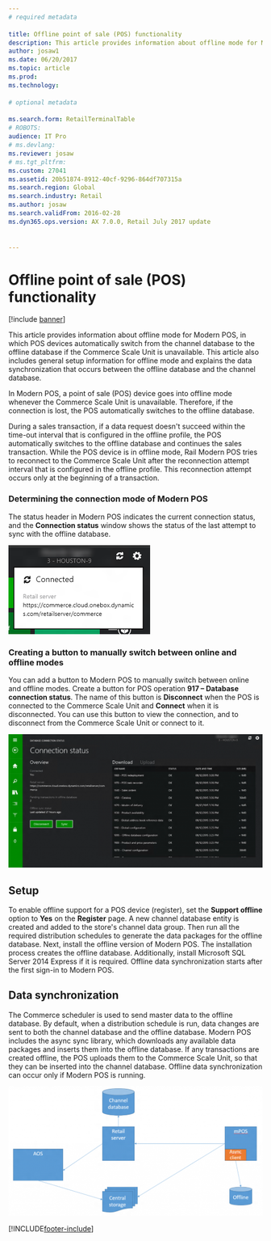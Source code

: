 ```yaml
---
# required metadata

title: Offline point of sale (POS) functionality
description: This article provides information about offline mode for Modern POS, in which POS devices automatically switch from the channel database to the offline database if the Commerce Scale Unit is unavailable. This article also includes general setup information for offline mode and explains the data synchronization that occurs between the offline database and the channel database.
author: josaw1
ms.date: 06/20/2017
ms.topic: article
ms.prod: 
ms.technology: 

# optional metadata

ms.search.form: RetailTerminalTable
# ROBOTS: 
audience: IT Pro
# ms.devlang: 
ms.reviewer: josaw
# ms.tgt_pltfrm: 
ms.custom: 27041
ms.assetid: 20b51874-8912-40cf-9296-864df707315a
ms.search.region: Global
ms.search.industry: Retail
ms.author: josaw
ms.search.validFrom: 2016-02-28
ms.dyn365.ops.version: AX 7.0.0, Retail July 2017 update


---
```


# Offline point of sale (POS) functionality

[!include [banner](includes/banner.md)]

This article provides information about offline mode for Modern POS, in which POS devices automatically switch from the channel database to the offline database if the Commerce Scale Unit is unavailable. This article also includes general setup information for offline mode and explains the data synchronization that occurs between the offline database and the channel database.

In Modern POS, a point of sale (POS) device goes into offline mode whenever the Commerce Scale Unit is unavailable. Therefore, if the connection is lost, the POS automatically switches to the offline database. 

During a sales transaction, if a data request doesn't succeed within the time-out interval that is configured in the offline profile, the POS automatically switches to the offline database and continues the sales transaction. While the POS device is in offline mode, Rail Modern POS tries to reconnect to the Commerce Scale Unit after the reconnection attempt interval that is configured in the offline profile. This reconnection attempt occurs only at the beginning of a transaction.

### Determining the connection mode of Modern POS

The status header in Modern POS indicates the current connection status, and the **Connection status** window shows the status of the last attempt to sync with the offline database.

[![Connection status](./media/status.png)](./media/status.png)

### Creating a button to manually switch between online and offline modes

You can add a button to Modern POS to manually switch between online and offline modes. Create a button for POS operation **917 – Database connection status**. The name of this button is **Disconnect** when the POS is connected to the Commerce Scale Unit and **Connect** when it is disconnected. You can use this button to view the connection, and to disconnect from the Commerce Scale Unit or connect to it.

[![Disconnect button in Retail Modern POS](./media/details-1024x537.png)](./media/details.png)

## Setup

To enable offline support for a POS device (register), set the **Support offline** option to **Yes** on the **Register** page. A new channel database entity is created and added to the store's channel data group. Then run all the required distribution schedules to generate the data packages for the offline database. Next, install the offline version of Modern POS. The installation process creates the offline database. Additionally, install Microsoft SQL Server 2014 Express if it is required. Offline data synchronization starts after the first sign-in to Modern POS.

## Data synchronization

The Commerce scheduler is used to send master data to the offline database. By default, when a distribution schedule is run, data changes are sent to both the channel database and the offline database. Modern POS includes the async sync library, which downloads any available data packages and inserts them into the offline database. If any transactions are created offline, the POS uploads them to the Commerce Scale Unit, so that they can be inserted into the channel database. Offline data synchronization can occur only if Modern POS is running.

[![Offline synchronization](./media/offline-sync-1024x521.png)](./media/offline-sync.png)


[!INCLUDE[footer-include](../includes/footer-banner.md)]
